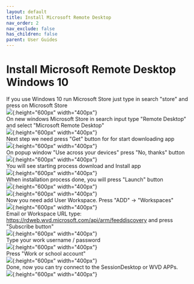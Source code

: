 ```yaml
---
layout: default
title: Install Microsoft Remote Desktop
nav_order: 2
nav_exclude: false
has_children: false
parent: User Guides
---
```


# Install Microsoft Remote Desktop Windows 10
If you use Windows 10 run Microsoft Store just type in search "store" and press on Microsoft Store  
![](images/step_01.png){:height="600px" width="400px"}   
On new windows Microsoft Store in search input type "Remote Desktop" and select "Microsoft Remote Desktop"  
![](images/step_02.png){:height="600px" width="400px"}  
Next step we need press "Get" button for for start downloading app   
![](images/step_03.png){:height="600px" width="400px"}  
On popup window "Use across your devices" press "No, thanks" button  
![](images/step_04.png){:height="600px" width="400px"}  
You will see starting process download and Install app  
![](images/step_05.png){:height="600px" width="400px"}  
When installation process done, you will press "Launch" button  
![](images/step_06.png){:height="600px" width="400px"}  
![](images/step_07.png){:height="600px" width="400px"}  
Now you need add User Workspace. Press "ADD" -> "Workspaces"  
![](images/step_08.png){:height="600px" width="400px"}  
Email or Workspace URL type: https://rdweb.wvd.microsoft.com/api/arm/feeddiscovery  and press "Subscribe button"  
![](images/step_09.png){:height="600px" width="400px"}  
Type your work username / password  
![](images/step_10.png){:height="600px" width="400px"}  
Press "Work or school account"    
![](images/step_11.png){:height="600px" width="400px"}  
Done, now you can try connect to the SessionDesktop or WVD APPs.  
![](images/step_12.png){:height="600px" width="400px"}  

